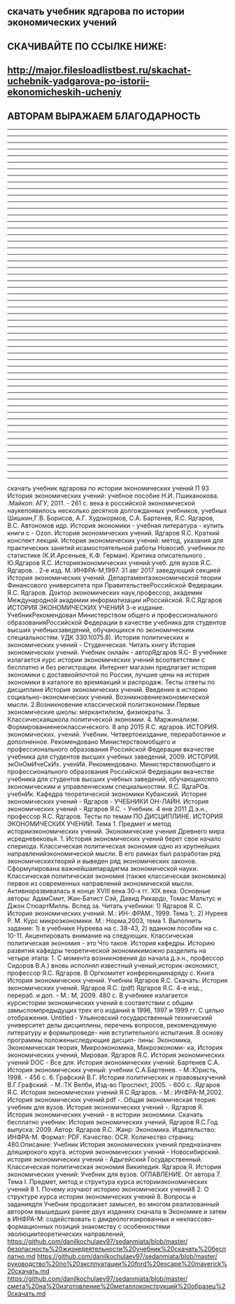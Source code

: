 скачать учебник ядгарова по истории экономических учений
--------------------------------------------------
СКАЧИВАЙТЕ ПО ССЫЛКЕ НИЖЕ:
--------------------------------------------------
http://major.filesloadlistbest.ru/skachat-uchebnik-yadgarova-po-istorii-ekonomicheskih-ucheniy
--------------------------------------------------
АВТОРАМ ВЫРАЖАЕМ БЛАГОДАРНОСТЬ
--------------------------------------------------
--------------------------------------------------
--------------------------------------------------
--------------------------------------------------
--------------------------------------------------
--------------------------------------------------
--------------------------------------------------
--------------------------------------------------
--------------------------------------------------
--------------------------------------------------
--------------------------------------------------
--------------------------------------------------
--------------------------------------------------
--------------------------------------------------
--------------------------------------------------
--------------------------------------------------
--------------------------------------------------
--------------------------------------------------
--------------------------------------------------
--------------------------------------------------
--------------------------------------------------
--------------------------------------------------
--------------------------------------------------
--------------------------------------------------
--------------------------------------------------
--------------------------------------------------
--------------------------------------------------
--------------------------------------------------
--------------------------------------------------
--------------------------------------------------
--------------------------------------------------
--------------------------------------------------
--------------------------------------------------
--------------------------------------------------
--------------------------------------------------
--------------------------------------------------
--------------------------------------------------
--------------------------------------------------
--------------------------------------------------
--------------------------------------------------
--------------------------------------------------
--------------------------------------------------
--------------------------------------------------
--------------------------------------------------
--------------------------------------------------
--------------------------------------------------
--------------------------------------------------
--------------------------------------------------
--------------------------------------------------
--------------------------------------------------
--------------------------------------------------
--------------------------------------------------
--------------------------------------------------
--------------------------------------------------
--------------------------------------------------
скачать учебник ядгарова по истории экономических учений П 93 История экономических учений: учебное пособие  Н.И. Пшиканокова. .Майкоп: АГУ, 2011. - 261 с.  века в российской экономической наукепоявилось несколько десятков долгожданных учебников, учебных  Шишкин,Г.В. Борисов, А.Г. Худокормов, С.А. Бартенев, Я.С. Ядгаров, В.С. Автономов идр. История экономики - учебная литература - купить книги с  - Ozon. История экономических учений. Ядгаров Я.С. Краткий конспект лекций. История экономических учений: метод, указания для практических занятий исамостоятельной работы  Новосиб.  учебники по статистике (К.И.Арсеньев, К.Ф. Герман). Критика описательного . Ю.Ядгаров Я.С. Историяэкономических учений:учеб. для вузов Я.С. Ядгаров. . 2-е изд.  М.:ИНФРА-М,1997. 31 авг 2017  заведующий секцией История экономических учений. Департаментаэкономической теории Финансового университета при ПравительствеРоссийской Федерации. Я.С. Ядгаров. Доктор экономических наук,профессор, академик Международной академии информатизации иРоссийской. Я.С.Ядгаров ИСТОРИЯ ЭКОНОМИЧЕСКИХ УЧЕНИЙ 3-е издание. УчебникРекомендован Министерством общего и профессионального образованияРоссийской Федерации в качестве учебника для студентов высших учебныхзаведений, обучающихся по экономическим специальностям. УДК 330.1(075.8). История политических и экономических учений - Студенческая. Читать книгу История экономических учений. Учебник онлайн - авторЯдгаров Я.С- В учебнике излагается курс истории экономических учений всоответствии с бесплатно и без регистрации. Интернет магазин  предлагает история экономики с доставкойпочтой по России, лучшие цены на история экономики в каталоге во времяакций и распродаж. Тесты  ответы по дисциплине История экономических учений. Введение в историю социально-экономических учений. Возникновениеэкономической мысли. 2.Возникновение классической политэкономии.Первые экономические школы: меркантилизм, физиократы. 3. Классическаяшкола политической экономии. 4. Маржинализм. Формированиенеоклассического. 8 апр 2015  Я.С. ядгаров. ИСТОРИЯ. экономических. учений. Учебник. Четвертоеиздание, переработанное и дополненное. Рекомендовано Министерствомобщего и профессионального образования Российской Федерации вкачестве учебника для студентов высших учебных заведений,
2009. ИСТОРИЯ. экОнОмИчеСкИх. ученИй. Рекомендовано. Министерствомобщего и профессионального образования Российской Федерации вкачестве учебника для студентов высших учебных заведений, обучающихсяпо экономическим и управленческим специальностям. Я.С. ЯдгаРОв. учебнИк. Кафедра теоретической экономики  Кубанский. История экономических учений - Ядгаров - УЧЕБНИКИ ОН-ЛАЙН. История экономических учений - Ядгаров Я.С. - Учебник. 4 янв 2011  Д.э.н., профессор Я.С. Ядгаров. Тесты по темам ПО ДИСЦИПЛИНЕ. ИСТОРИЯ ЭКОНОМИЧЕСКИХ УЧЕНИЙ. Тема 1. Предмет и метод историиэкономических учений. Экономические учения Древнего мира исредневековья. 1. История экономических учений берет свое начало спериода. Классическая политическая экономия одно из крупнейших направленийэкономической мысли. В его рамках был разработан ряд экономическихтеорий и выведен ряд экономических законов. Сформулирована важнейшаяпарадигма экономической науки. Классическая политическая экономия (также классическая экономика) первое из современных направлений экономической мысли. Активноразвивалась в конце XVIII века  30-х гг. XIX века. Основные авторы: АдамСмит, Жан-Батист Сэй, Давид Рикардо, Томас Мальтус и Джон СтюартМилль. Вслед за. Читать учебники: 1) Ядгаров Я. С. История экономических учений.  М.: ИН-.ФРАМ., 1999.  Тема 1;. 2) Нуреев Р. М. Курс микроэкономики.  М.: Норма,2003, тема 1.  Выполнить задание: 1) в учебнике Нуреева на с. 38-43, 2) вданном пособии на с. 10-11.  Акцентировать внимание на следующих. Классическая политическая экономия - это Что такое. История кафедры. Историю развития кафедры теоретической экономикиможно разделить на четыре этапа: 1. С момента возникновения  до начала д.э.н., профессор Сидоров В.А.) вновь исполнял известный ученый,историк-экономист, профессор Я.С. Ядгаров. В Оргкомитет конференциинаряду с. Книга История экономических учений. Учебник Ядгаров Я.С. Скачать: История экономических учений. Ядгаров Я.С. (pdf)  Ядгаров Я.С. 4-е изд., перераб. и доп. - М.: М, 2009.  480 с. В учебнике излагается курсистории экономических учений в соответствии с общим замысломпредыдущих трех его изданий в 1996, 1997 и 1999 гг. С целью отображения. Untitled - Ульяновский государственный технический университет
делы дисциплины, перечень вопросов, рекомендуемую литературу и формыпроведе- ния вступительного испытания. В основу программы положеныследующие дисцип- лины: Экономика, Экономическая теория, Микроэкономика, Макроэкономи- ка, История экономических учений, Мировая. Ядгаров Я.С. История экономических учений DOC - Все для. История экономических учений. Бартенев С.А. История экономических ученый: учебник  С.А.Бартенев. - М.:Юристь, 1998. - 456 с. 6.  Графский В.Г. История политических и правовыхучений  В.Г.Графский. - М.:ТК Велби, Изд-во Проспект, 2005. - 600 с. .Ядгаров Я.С. История экономических учений  Я.С.Ядгаров. - М.: ИНФРА-М,2002. История экономических учений.pdf -. Общая экономическая теория: учебник для вузов. История экономических учений -. Ядгаров Я. История экономических учений - в истории экономики. Скачать бесплатно учебник: История экономических учений, Ядгаров Я.С.Год выпуска: 2009. Автор: Ядгаров Я.С. Жанр: Экономика. Издательство: ИНФРА-М. Формат: PDF. Качество: OCR. Количество страниц: 480.Описание: Учебник История экономических учений предназначен дляширокого круга. история экономических учений - Новосибирский. история экономических учений - Адыгейский Государственный. Классическая политическая экономия  Википедия. Ядгаров Я. История экономических учений: Учебник для вузов. ОГЛАВЛЕНИЕ. От автора 7. Тема I. Предмет, метод и структура курса историиэкономических учений 8 1. Почему изучают историю экономических учений8 2. О структуре курса истории экономических учений 8. Вопросы и заданиядля
Учебник продолжает замысел, во многом реализованный автором ввышедших ранее двух изданиях  сначала в Экономике и затем в ИНФРА-М: содействовать с деидеологизированных и неклассово-формационных позиций знакомству с особенностями эволюциитеоретических направлений,
https://github.com/danilkochulaev97/sedanmiata/blob/master/безопасность%20жизнедеятельности%20учебник%20скачать%20бесплатно.md
https://github.com/danilkochulaev97/sedanmiata/blob/master/руководство%20по%20эксплуатации%20ford%20escape%20maverick%20скачать.md
https://github.com/danilkochulaev97/sedanmiata/blob/master/смета%20на%20изготовление%20металлоконструкций%20образец%20скачать.md